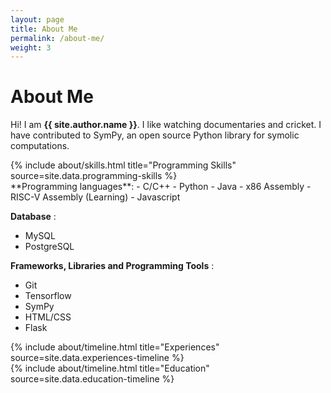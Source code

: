 ```yaml
---
layout: page
title: About Me
permalink: /about-me/
weight: 3
---
```


# **About Me**

Hi! I am **{{ site.author.name }}**. I like watching documentaries and cricket. I have contributed to SymPy, an open source Python library for symolic computations.<br>

<div class="row">
{% include about/skills.html title="Programming Skills" source=site.data.programming-skills %}
</div>
**Programming languages**: 
- C/C++
- Python
- Java
- x86 Assembly
- RISC-V Assembly (Learning)
- Javascript

**Database** : 
- MySQL
- PostgreSQL

**Frameworks, Libraries and Programming Tools** :
- Git
- Tensorflow
- SymPy
- HTML/CSS	
- Flask

<div class="row">
{% include about/timeline.html title="Experiences" source=site.data.experiences-timeline %}
</div>

<div class="row">
{% include about/timeline.html title="Education" source=site.data.education-timeline %}
</div>
